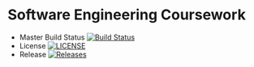 # Software Engineering Coursework

- Master Build Status [![Build Status](https://travis-ci.com/markusmeresma/SEM-coursework.svg?branch=master)](https://travis-ci.com/markusmeresma/SEM-coursework)
- License [![LICENSE](https://img.shields.io/github/license/kevin-chalmers/sem.svg?style=flat-square)](https://github.com/markusmeresma/SEM-coursework/blob/master/LICENSE)
- Release [![Releases](https://img.shields.io/github/release/kevin-chalmers/sem/all.svg?style=flat-square)](https://github.commarkusmeresma/SEM-coursework/releases)